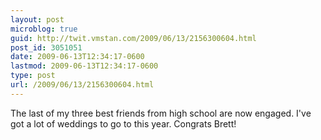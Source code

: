```yaml
---
layout: post
microblog: true
guid: http://twit.vmstan.com/2009/06/13/2156300604.html
post_id: 3051051
date: 2009-06-13T12:34:17-0600
lastmod: 2009-06-13T12:34:17-0600
type: post
url: /2009/06/13/2156300604.html
---
```

The last of my three best friends from high school are now engaged. I've got a lot of weddings to go to this year. Congrats Brett!
